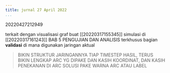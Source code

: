 ```yaml
---
title: jurnal 27 April 2022
...
```

20220427212949

terkait dengan visualisasi graf buat [[20220317155345]] simulasi di [[20220317161243]] BAB 5 PENGUJIAN DAN ANALISIS terkhusus bagian **validasi** di mana digunakan jaringan aktual

> BIKIN STRUKTUR JARINGANNYA TIAP TIMESTEP HASIL,
> TERUS BIKIN LENGKAP ARC YG DIPAKE DAN KASIH KOORDINAT,
> DAN KASIH PENEKANAN DI ARC SOLUSI PAKE WARNA ARC ATAU LABEL